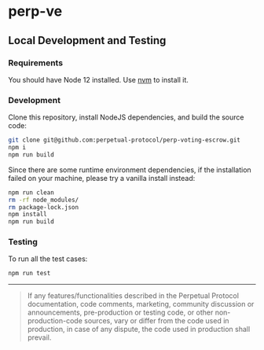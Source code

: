 # perp-ve

## Local Development and Testing

### Requirements

You should have Node 12 installed. Use [nvm](https://github.com/nvm-sh/nvm) to install it.

### Development

Clone this repository, install NodeJS dependencies, and build the source code:

```bash
git clone git@github.com:perpetual-protocol/perp-voting-escrow.git
npm i
npm run build
```

Since there are some runtime environment dependencies, if the installation failed on your machine, please try a vanilla install instead:

```bash
npm run clean
rm -rf node_modules/
rm package-lock.json
npm install
npm run build
```

### Testing

To run all the test cases:

```bash
npm run test
```

---

> If any features/functionalities described in the Perpetual Protocol documentation, code comments, marketing, community discussion or announcements, pre-production or testing code, or other non-production-code sources, vary or differ from the code used in production, in case of any dispute, the code used in production shall prevail.
